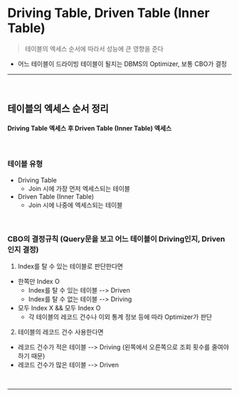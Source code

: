 # Driving Table, Driven Table (Inner Table)
> 테이블의 엑세스 순서에 따라서 성능에 큰 영향을 준다
* 어느 테이블이 드라이빙 테이블이 될지는 DBMS의 Optimizer, 보통 CBO가 결정

<hr>
<br>

## 테이블의 엑세스 순서 정리
#### Driving Table 엑세스 후 Driven Table (Inner Table) 엑세스

<br>

### 테이블 유형
* Driving Table 
  * Join 시에 가장 먼저 엑세스되는 테이블
* Driven Table (Inner Table)
  * Join 시에 나중에 엑세스되는 테이블

<br>

### CBO의 결정규칙 (Query문을 보고 어느 테이블이 Driving인지, Driven인지 결정)
1) Index를 탈 수 있는 테이블로 판단한다면
  * 한쪽만 Index O
    * Index를 탈 수 있는 테이블 --> Driven
    * Index를 탈 수 없는 테이블 --> Driving
  * 모두 Index X && 모두 Index O
    * 각 테이블의 레코드 건수나 이외 통계 정보 등에 따라 Optimizer가 판단
2) 테이블의 레코드 건수 사용한다면
  * 레코드 건수가 적은 테이블 --> Driving (왼쪽에서 오른쪽으로 조회 횟수를 줄여야 하기 때문)
  * 레코드 건수가 많은 테이블 --> Driven

<br>
<hr>
<br>
